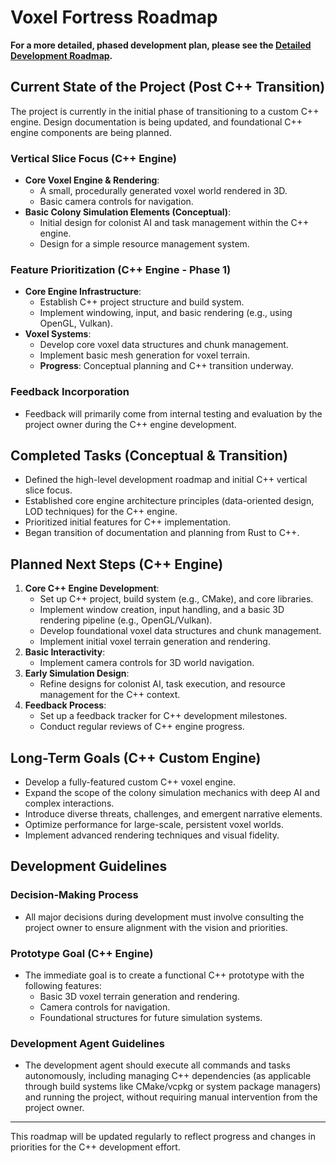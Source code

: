 # Voxel Fortress Roadmap

**For a more detailed, phased development plan, please see the [Detailed Development Roadmap](./org/Development%20Roadmap.md).**

## Current State of the Project (Post C++ Transition)

The project is currently in the initial phase of transitioning to a custom C++ engine. Design documentation is being updated, and foundational C++ engine components are being planned.

### Vertical Slice Focus (C++ Engine)
- **Core Voxel Engine & Rendering**:
  - A small, procedurally generated voxel world rendered in 3D.
  - Basic camera controls for navigation.
- **Basic Colony Simulation Elements (Conceptual)**:
  - Initial design for colonist AI and task management within the C++ engine.
  - Design for a simple resource management system.

### Feature Prioritization (C++ Engine - Phase 1)
- **Core Engine Infrastructure**:
  - Establish C++ project structure and build system.
  - Implement windowing, input, and basic rendering (e.g., using OpenGL, Vulkan).
- **Voxel Systems**:
  - Develop core voxel data structures and chunk management.
  - Implement basic mesh generation for voxel terrain.
  - **Progress**: Conceptual planning and C++ transition underway.

### Feedback Incorporation
- Feedback will primarily come from internal testing and evaluation by the project owner during the C++ engine development.

## Completed Tasks (Conceptual & Transition)
- Defined the high-level development roadmap and initial C++ vertical slice focus.
- Established core engine architecture principles (data-oriented design, LOD techniques) for the C++ engine.
- Prioritized initial features for C++ implementation.
- Began transition of documentation and planning from Rust to C++.

## Planned Next Steps (C++ Engine)
1.  **Core C++ Engine Development**:
    *   Set up C++ project, build system (e.g., CMake), and core libraries.
    *   Implement window creation, input handling, and a basic 3D rendering pipeline (e.g., OpenGL/Vulkan).
    *   Develop foundational voxel data structures and chunk management.
    *   Implement initial voxel terrain generation and rendering.
2.  **Basic Interactivity**:
    *   Implement camera controls for 3D world navigation.
3.  **Early Simulation Design**:
    *   Refine designs for colonist AI, task execution, and resource management for the C++ context.
4.  **Feedback Process**:
    *   Set up a feedback tracker for C++ development milestones.
    *   Conduct regular reviews of C++ engine progress.

## Long-Term Goals (C++ Custom Engine)
- Develop a fully-featured custom C++ voxel engine.
- Expand the scope of the colony simulation mechanics with deep AI and complex interactions.
- Introduce diverse threats, challenges, and emergent narrative elements.
- Optimize performance for large-scale, persistent voxel worlds.
- Implement advanced rendering techniques and visual fidelity.

## Development Guidelines

### Decision-Making Process
- All major decisions during development must involve consulting the project owner to ensure alignment with the vision and priorities.

### Prototype Goal (C++ Engine)
- The immediate goal is to create a functional C++ prototype with the following features:
  - Basic 3D voxel terrain generation and rendering.
  - Camera controls for navigation.
  - Foundational structures for future simulation systems.

### Development Agent Guidelines
- The development agent should execute all commands and tasks autonomously, including managing C++ dependencies (as applicable through build systems like CMake/vcpkg or system package managers) and running the project, without requiring manual intervention from the project owner.

---
This roadmap will be updated regularly to reflect progress and changes in priorities for the C++ development effort.
